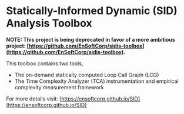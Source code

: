 # Statically-Informed Dynamic (SID) Analysis Toolbox

**NOTE: This project is being deprecated in favor of a more ambitious project: [https://github.com/EnSoftCorp/sidis-toolbox](https://github.com/EnSoftCorp/sidis-toolbox).**

This toolbox contains two tools,
- The on-demand statically computed Loop Call Graph (LCG)
- The Time Complexity Analyzer (TCA) instrumentation and empirical complexity measurement framework

For more details visit: [https://ensoftcorp.github.io/SID](https://ensoftcorp.github.io/SID)

